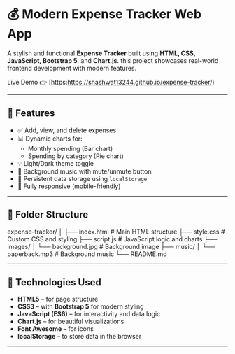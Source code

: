 # 💰 Modern Expense Tracker Web App

A stylish and functional **Expense Tracker** built using **HTML, CSS, JavaScript, Bootstrap 5**, and **Chart.js**.  this project showcases real-world frontend development with modern features.

Live Demo 👉 [https:https://shashwat13244.github.io/expense-tracker/)  

---

## 🔧 Features

- ✅ Add, view, and delete expenses
- 📊 Dynamic charts for:
  - Monthly spending (Bar chart)
  - Spending by category (Pie chart)
- 💡 Light/Dark theme toggle
- 🎵 Background music with mute/unmute button
- 💾 Persistent data storage using `localStorage`
- 📱 Fully responsive (mobile-friendly)

---

## 📁 Folder Structure

expense-tracker/
│
├── index.html # Main HTML structure
├── style.css # Custom CSS and styling
├── script.js # JavaScript logic and charts
├── images/
│ └── background.jpg # Background image
├── music/
│ └── paperback.mp3 # Background music
└── README.md 

---

## 🧠 Technologies Used

- **HTML5** – for page structure  
- **CSS3** – with **Bootstrap 5** for modern styling  
- **JavaScript (ES6)** – for interactivity and data logic  
- **Chart.js** – for beautiful visualizations  
- **Font Awesome** – for icons  
- **localStorage** – to store data in the browser

---


